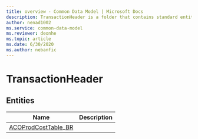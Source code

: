 ```yaml
---
title: overview - Common Data Model | Microsoft Docs
description: TransactionHeader is a folder that contains standard entities related to the Common Data Model.
author: nenad1002
ms.service: common-data-model
ms.reviewer: deonhe
ms.topic: article
ms.date: 6/30/2020
ms.author: nebanfic
---
```


# TransactionHeader


## Entities

|Name|Description|
|---|---|
|[ACOProdCostTable_BR](ACOProdCostTable_BR.md)||
